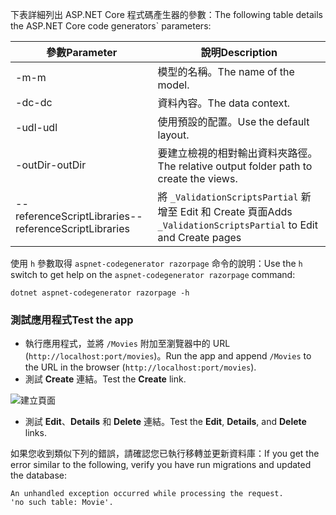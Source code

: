 <span data-ttu-id="7ac81-101">下表詳細列出 ASP.NET Core 程式碼產生器的參數：</span><span class="sxs-lookup"><span data-stu-id="7ac81-101">The following table details the ASP.NET Core code generators\` parameters:</span></span>

| <span data-ttu-id="7ac81-102">參數</span><span class="sxs-lookup"><span data-stu-id="7ac81-102">Parameter</span></span>               | <span data-ttu-id="7ac81-103">說明</span><span class="sxs-lookup"><span data-stu-id="7ac81-103">Description</span></span>|
| ----------------- | ------------ |
| <span data-ttu-id="7ac81-104">-m</span><span class="sxs-lookup"><span data-stu-id="7ac81-104">-m</span></span>  | <span data-ttu-id="7ac81-105">模型的名稱。</span><span class="sxs-lookup"><span data-stu-id="7ac81-105">The name of the model.</span></span> |
| <span data-ttu-id="7ac81-106">-dc</span><span class="sxs-lookup"><span data-stu-id="7ac81-106">-dc</span></span>  | <span data-ttu-id="7ac81-107">資料內容。</span><span class="sxs-lookup"><span data-stu-id="7ac81-107">The data context.</span></span> |
| <span data-ttu-id="7ac81-108">-udl</span><span class="sxs-lookup"><span data-stu-id="7ac81-108">-udl</span></span> | <span data-ttu-id="7ac81-109">使用預設的配置。</span><span class="sxs-lookup"><span data-stu-id="7ac81-109">Use the default layout.</span></span> |
| <span data-ttu-id="7ac81-110">-outDir</span><span class="sxs-lookup"><span data-stu-id="7ac81-110">-outDir</span></span> | <span data-ttu-id="7ac81-111">要建立檢視的相對輸出資料夾路徑。</span><span class="sxs-lookup"><span data-stu-id="7ac81-111">The relative output folder path to create the views.</span></span> |
| <span data-ttu-id="7ac81-112">--referenceScriptLibraries</span><span class="sxs-lookup"><span data-stu-id="7ac81-112">--referenceScriptLibraries</span></span> | <span data-ttu-id="7ac81-113">將 `_ValidationScriptsPartial` 新增至 Edit 和 Create 頁面</span><span class="sxs-lookup"><span data-stu-id="7ac81-113">Adds `_ValidationScriptsPartial` to Edit and Create pages</span></span> |

<span data-ttu-id="7ac81-114">使用 `h` 參數取得 `aspnet-codegenerator razorpage` 命令的說明：</span><span class="sxs-lookup"><span data-stu-id="7ac81-114">Use the `h` switch to get help on the `aspnet-codegenerator razorpage` command:</span></span>

```console
dotnet aspnet-codegenerator razorpage -h
```
<a name="test"></a>
### <a name="test-the-app"></a><span data-ttu-id="7ac81-115">測試應用程式</span><span class="sxs-lookup"><span data-stu-id="7ac81-115">Test the app</span></span>

* <span data-ttu-id="7ac81-116">執行應用程式，並將 `/Movies` 附加至瀏覽器中的 URL (`http://localhost:port/movies`)。</span><span class="sxs-lookup"><span data-stu-id="7ac81-116">Run the app and append `/Movies` to the URL in the browser (`http://localhost:port/movies`).</span></span>
* <span data-ttu-id="7ac81-117">測試 **Create** 連結。</span><span class="sxs-lookup"><span data-stu-id="7ac81-117">Test the **Create** link.</span></span>

 ![建立頁面](../../tutorials/razor-pages/model/_static/conan.png)

<a name="scaffold"></a>

* <span data-ttu-id="7ac81-119">測試 **Edit**、**Details** 和 **Delete** 連結。</span><span class="sxs-lookup"><span data-stu-id="7ac81-119">Test the **Edit**, **Details**, and **Delete** links.</span></span>

<span data-ttu-id="7ac81-120">如果您收到類似下列的錯誤，請確認您已執行移轉並更新資料庫：</span><span class="sxs-lookup"><span data-stu-id="7ac81-120">If you get the error similar to the following, verify you have run migrations and updated the database:</span></span>

```
An unhandled exception occurred while processing the request.
'no such table: Movie'.
```
